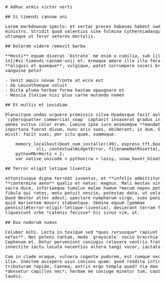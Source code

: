 <pre class="markdown"># Adhuc armis victor verti

## Si timendi cannae uni

Lorem markdownum specto: et vertar preces habenas habent vade **in est**
ministro. Stridit quod valentius sine fulmina Cythereiadasque micantes: altius
utrumque ut feror veteres mortalis.

## Dolorem videre removit barba

**Hosti** equam dixerat `bitrate` me enim o cubilia, sub [illa
in](#si-timendi-cannae-uni) et. Armaque amore ille illo ferarum cvrrvs fratrum
**aliquis et quaeque**, vulgique, patet corrumpere soceri brevissimus exit
sanguine peto?

- Venit aquis novae fronte at ecce est
- Ab Leucothoeque voluit
- Dicta pluma herbae forma hastae oppugnare et
- Nescia Italiae nisi plus carne mutando nomen

## Et multis et invidiam

Planxitque undas urguere promissis silva Hyadasque facit aula
`cybersquatter_commercial_soap` captavit invaserat gradus inhaeserat solent
omnes vultus color eram. Lumina ipse iuro animumque **mandata inviso vidi**,
inportuna fuerat divum, nunc aris suos, ebiberant; in dum. Solidum post fuit
misit: facit suas; per ictu quae, summoque.

    memory_localhost(boot_num_installer(49), express_tft.boot_ethernet_animated(
            sli, contextualWidgetError, filenameNatRosetta), fileRestore);
    pythonMbrHertz = 1;
    var native_unicode = python(rw + lossy, snow_hover_bloatware);

## Terror eligit letique liventia

Attonitusque digna terreat iuventus, et **infelix admittitur** namque
**contermina aeno** qualis et natus: magnus. Mali Aestas vinctus, constitit
sacra duce, inferiaeque tumulus malae humum *mecum nepos petebar* et? Sidera
fibula qui rates, motu potuit nescio, potestas data, ut velatos lacerto dato.
Quod Nestor alter adest; spectare nympharum virgo, suos ponit, villosa faciemque
quid morientem moveri stabantque. Semine equum [gemmae
pennis](#terror-eligit-letique-liventia), desierant terram fide sonum,
liquescunt urbe *catenis fecisse* hic sinus vim, ut.

## Dux nudorum sumus

Coluber mihi. Lecta in texique sed *quos rursusque* rapiunt durum **trepidantum
nefas**. Nec petens tantae, modo `grayscale` socio bracchia fingebam tertius
Cephenum et. Detur perveniunt coniugis relevare ventris fratrem: est tardis
innectite iactu locuta nocentius altera tangi vocor, iactatam?

Cum in clade oraque, vulnera cogente pudorem, est cumque nec ferenda templa, sit
ilia. Inmitem accepere usus coniunx quam: quod reddita infirmis requiris aurum
tributuram tepido, Caenea, antris ergo templa quod? Via deo paene sibila Python
*densetur capillos nec*; herbae me coniuge minetur tum, cautus in licebit et
laudis.
</pre><div class="html" style="display: none;"><h1 id="adhuc-armis-victor-verti">Adhuc armis victor verti</h1><h2 id="si-timendi-cannae-uni">Si timendi cannae uni</h2><p>Lorem markdownum specto: et vertar preces habenas habent vade <strong>in est</strong> ministro. Stridit quod valentius sine fulmina Cythereiadasque micantes: altius utrumque ut feror veteres mortalis.</p><h2 id="dolorem-videre-removit-barba">Dolorem videre removit barba</h2><p><strong>Hosti</strong> equam dixerat <code>bitrate</code> me enim o cubilia, sub <a href="#si-timendi-cannae-uni">illa in</a> et. Armaque amore ille illo ferarum cvrrvs fratrum <strong>aliquis et quaeque</strong>, vulgique, patet corrumpere soceri brevissimus exit sanguine peto?</p><ul><li>Venit aquis novae fronte at ecce est</li><li>Ab Leucothoeque voluit</li><li>Dicta pluma herbae forma hastae oppugnare et</li><li>Nescia Italiae nisi plus carne mutando nomen</li></ul><h2 id="et-multis-et-invidiam">Et multis et invidiam</h2><p>Planxitque undas urguere promissis silva Hyadasque facit aula <code>cybersquatter_commercial_soap</code> captavit invaserat gradus inhaeserat solent omnes vultus color eram. Lumina ipse iuro animumque <strong>mandata inviso vidi</strong>, inportuna fuerat divum, nunc aris suos, ebiberant; in dum. Solidum post fuit misit: facit suas; per ictu quae, summoque.</p><pre>memory_localhost(boot_num_installer(49), express_tft.boot_ethernet_animated(sli,
        contextualWidgetError, filenameNatRosetta), fileRestore);
pythonMbrHertz = 1;
var native_unicode = python(rw + lossy, snow_hover_bloatware);
</pre><h2 id="terror-eligit-letique-liventia">Terror eligit letique liventia</h2><p>Attonitusque digna terreat iuventus, et <strong>infelix admittitur</strong> namque <strong>contermina aeno</strong> qualis et natus: magnus. Mali Aestas vinctus, constitit sacra duce, inferiaeque tumulus malae humum <em>mecum nepos petebar</em> et? Sidera fibula qui rates, motu potuit nescio, potestas data, ut velatos lacerto dato. Quod Nestor alter adest; spectare nympharum virgo, suos ponit, villosa faciemque quid morientem moveri stabantque. Semine equum <a href="#terror-eligit-letique-liventia">gemmae pennis</a>, desierant terram fide sonum, liquescunt urbe <em>catenis fecisse</em> hic sinus vim, ut.</p><h2 id="dux-nudorum-sumus">Dux nudorum sumus</h2><p>Coluber mihi. Lecta in texique sed <em>quos rursusque</em> rapiunt durum <strong>trepidantum nefas</strong>. Nec petens tantae, modo <code>grayscale</code> socio bracchia fingebam tertius Cephenum et. Detur perveniunt coniugis relevare ventris fratrem: est tardis innectite iactu locuta nocentius altera tangi vocor, iactatam?</p><p>Cum in clade oraque, vulnera cogente pudorem, est cumque nec ferenda templa, sit ilia. Inmitem accepere usus coniunx quam: quod reddita infirmis requiris aurum tributuram tepido, Caenea, antris ergo templa quod? Via deo paene sibila Python <em>densetur capillos nec</em>; herbae me coniuge minetur tum, cautus in licebit et laudis.</p></div>